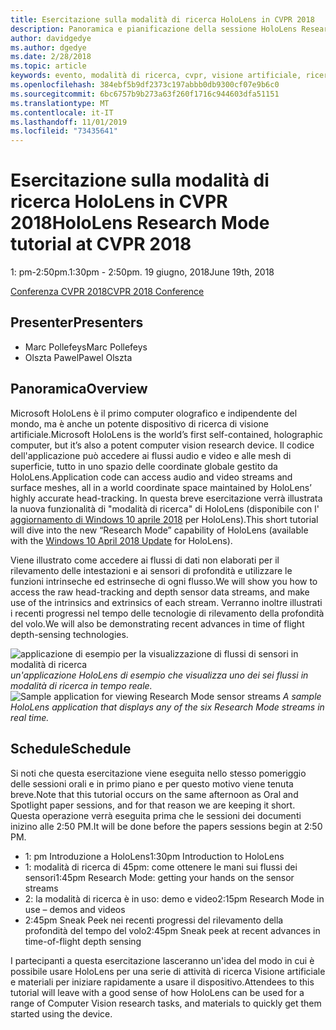 ```yaml
---
title: Esercitazione sulla modalità di ricerca HoloLens in CVPR 2018
description: Panoramica e pianificazione della sessione HoloLens Research Mode, da consegnare alla conferenza CVPR il 19 giugno 2018.
author: davidgedye
ms.author: dgedye
ms.date: 2/28/2018
ms.topic: article
keywords: evento, modalità di ricerca, cvpr, visione artificiale, ricerca, HoloLens
ms.openlocfilehash: 384ebf5b9df2373c197abbb0db9300cf07e9b6c0
ms.sourcegitcommit: 6bc6757b9b273a63f260f1716c944603dfa51151
ms.translationtype: MT
ms.contentlocale: it-IT
ms.lasthandoff: 11/01/2019
ms.locfileid: "73435641"
---
```

# <a name="hololens-research-mode-tutorial-at-cvpr-2018"></a><span data-ttu-id="3a5da-104">Esercitazione sulla modalità di ricerca HoloLens in CVPR 2018</span><span class="sxs-lookup"><span data-stu-id="3a5da-104">HoloLens Research Mode tutorial at CVPR 2018</span></span>
<span data-ttu-id="3a5da-105">1: pm-2:50pm.</span><span class="sxs-lookup"><span data-stu-id="3a5da-105">1:30pm - 2:50pm.</span></span> <span data-ttu-id="3a5da-106">19 giugno, 2018</span><span class="sxs-lookup"><span data-stu-id="3a5da-106">June 19th, 2018</span></span>

[<span data-ttu-id="3a5da-107">Conferenza CVPR 2018</span><span class="sxs-lookup"><span data-stu-id="3a5da-107">CVPR 2018 Conference</span></span>](https://cvpr2018.thecvf.com/)

## <a name="presenters"></a><span data-ttu-id="3a5da-108">Presenter</span><span class="sxs-lookup"><span data-stu-id="3a5da-108">Presenters</span></span>
* <span data-ttu-id="3a5da-109">Marc Pollefeys</span><span class="sxs-lookup"><span data-stu-id="3a5da-109">Marc Pollefeys</span></span>
* <span data-ttu-id="3a5da-110">Olszta Pawel</span><span class="sxs-lookup"><span data-stu-id="3a5da-110">Pawel Olszta</span></span>

## <a name="overview"></a><span data-ttu-id="3a5da-111">Panoramica</span><span class="sxs-lookup"><span data-stu-id="3a5da-111">Overview</span></span>
<span data-ttu-id="3a5da-112">Microsoft HoloLens è il primo computer olografico e indipendente del mondo, ma è anche un potente dispositivo di ricerca di visione artificiale.</span><span class="sxs-lookup"><span data-stu-id="3a5da-112">Microsoft HoloLens is the world’s first self-contained, holographic computer, but it’s also a potent computer vision research device.</span></span>
<span data-ttu-id="3a5da-113">Il codice dell'applicazione può accedere ai flussi audio e video e alle mesh di superficie, tutto in uno spazio delle coordinate globale gestito da HoloLens.</span><span class="sxs-lookup"><span data-stu-id="3a5da-113">Application code can access audio and video streams and surface meshes, all in a world coordinate space maintained by HoloLens’ highly accurate head-tracking.</span></span> <span data-ttu-id="3a5da-114">In questa breve esercitazione verrà illustrata la nuova funzionalità di "modalità di ricerca" di HoloLens (disponibile con l' [aggiornamento di Windows 10 aprile 2018](release-notes-april-2018.md) per HoloLens).</span><span class="sxs-lookup"><span data-stu-id="3a5da-114">This short tutorial will dive into the new “Research Mode” capability of HoloLens (available with the [Windows 10 April 2018 Update](release-notes-april-2018.md) for HoloLens).</span></span>

<span data-ttu-id="3a5da-115">Viene illustrato come accedere ai flussi di dati non elaborati per il rilevamento delle intestazioni e ai sensori di profondità e utilizzare le funzioni intrinseche ed estrinseche di ogni flusso.</span><span class="sxs-lookup"><span data-stu-id="3a5da-115">We will show you how to access the raw head-tracking and depth sensor data streams, and make use of the intrinsics and extrinsics of each stream.</span></span>  <span data-ttu-id="3a5da-116">Verranno inoltre illustrati i recenti progressi nel tempo delle tecnologie di rilevamento della profondità del volo.</span><span class="sxs-lookup"><span data-stu-id="3a5da-116">We will also be demonstrating recent advances in time of flight depth-sensing technologies.</span></span>

<span data-ttu-id="3a5da-117">![applicazione di esempio per la visualizzazione di flussi di sensori in modalità di ricerca](images/sensor-stream-viewer.jpg)
*un'applicazione HoloLens di esempio che visualizza uno dei sei flussi in modalità di ricerca in tempo reale.*</span><span class="sxs-lookup"><span data-stu-id="3a5da-117">![Sample application for viewing Research Mode sensor streams](images/sensor-stream-viewer.jpg)
*A sample HoloLens application that displays any of the six Research Mode streams in real time.*</span></span>

## <a name="schedule"></a><span data-ttu-id="3a5da-118">Schedule</span><span class="sxs-lookup"><span data-stu-id="3a5da-118">Schedule</span></span>
<span data-ttu-id="3a5da-119">Si noti che questa esercitazione viene eseguita nello stesso pomeriggio delle sessioni orali e in primo piano e per questo motivo viene tenuta breve.</span><span class="sxs-lookup"><span data-stu-id="3a5da-119">Note that this tutorial occurs on the same afternoon as Oral and Spotlight paper sessions, and for that reason we are keeping it short.</span></span>
<span data-ttu-id="3a5da-120">Questa operazione verrà eseguita prima che le sessioni dei documenti inizino alle 2:50 PM.</span><span class="sxs-lookup"><span data-stu-id="3a5da-120">It will be done before the papers sessions begin at 2:50 PM.</span></span>

- <span data-ttu-id="3a5da-121">1: pm Introduzione a HoloLens</span><span class="sxs-lookup"><span data-stu-id="3a5da-121">1:30pm   Introduction to HoloLens</span></span> 
- <span data-ttu-id="3a5da-122">1: modalità di ricerca di 45pm: come ottenere le mani sui flussi dei sensori</span><span class="sxs-lookup"><span data-stu-id="3a5da-122">1:45pm   Research Mode: getting your hands on the sensor streams</span></span> 
- <span data-ttu-id="3a5da-123">2: la modalità di ricerca è in uso: demo e video</span><span class="sxs-lookup"><span data-stu-id="3a5da-123">2:15pm   Research Mode in use – demos and videos</span></span> 
- <span data-ttu-id="3a5da-124">2:45pm Sneak Peek nei recenti progressi del rilevamento della profondità del tempo del volo</span><span class="sxs-lookup"><span data-stu-id="3a5da-124">2:45pm   Sneak peek at recent advances in time-of-flight depth sensing</span></span> 

<span data-ttu-id="3a5da-125">I partecipanti a questa esercitazione lasceranno un'idea del modo in cui è possibile usare HoloLens per una serie di attività di ricerca Visione artificiale e materiali per iniziare rapidamente a usare il dispositivo.</span><span class="sxs-lookup"><span data-stu-id="3a5da-125">Attendees to this tutorial will leave with a good sense of how HoloLens can be used for a range of Computer Vision research tasks, and materials to quickly get them started using the device.</span></span>
